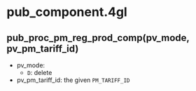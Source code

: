 # pub_component.4gl
## pub_proc_pm_reg_prod_comp(pv_mode, pv_pm_tariff_id)
- pv_mode:
  - `D`: delete
- pv_pm_tariff_id: the given `PM_TARIFF_ID`

